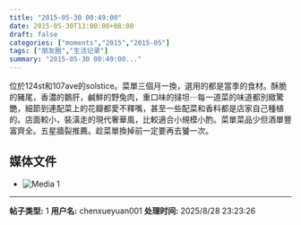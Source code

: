 ```yaml
---
title: "2015-05-30 00:49:00"
date: 2015-05-30T13:00:00+08:00
draft: false
categories: ["moments","2015","2015-05"]
tags: ["朋友圈","生活记录"]
summary: "2015-05-30 00:49:00..."
---
```


位於124st和107ave的solstice。菜單三個月一換，選用的都是當季的食材。酥脆的豬尾，香濃的鵝肝，鹹鮮的野兔肉，重口味的撻坦⋯每一道菜的味道都別緻驚艷，細節到連配菜上的花瓣都愛不釋嘴，甚至一些配菜和香料都是店家自己種植的。店面較小，裝潢走的現代奢華風，比較適合小規模小酌。菜單菜品少但酒單豐富齊全。五星牆裂推薦。趁菜單換掉前一定要再去饕一次。

## 媒体文件

- ![Media 1](/Moments/photos/2015-05-30/201505300049000.jpg)

---

**帖子类型:** 1
**用户名:** chenxueyuan001
**处理时间:** 2025/8/28 23:23:26